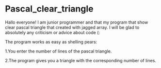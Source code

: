 # Pascal_clear_triangle
Hallo everyone! I am junior programmer and that my program that show clear pascal triangle that created with jagged array. I will be glad to absolutely any criticism or advice about code (:


The program works as easy as shelling pears:

1.You enter the number of lines of the pascal triangle.

2.The program gives you a triangle with the corresponding number of lines.
